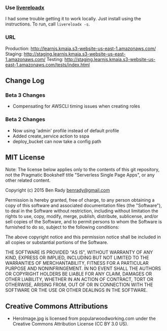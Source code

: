 ### Use [livereloadx](http://nitoyon.github.io/livereloadx/)
I had some trouble getting it to work locally. Just install using the instructions. To run, call `livereloadx -s`.

### URL
Production: http://learnjs.kmaia.s3-website-us-east-1.amazonaws.com/
Staging: http://staging.learnjs.kmaia.s3-website-us-east-1.amazonaws.com/
Testing: http://staging.learnjs.kmaia.s3-website-us-east-1.amazonaws.com/tests/index.html


## Change Log

### Beta 3 Changes

  * Compensating for AWSCLI timing issues when creating roles

### Beta 2 Changes

  * Now using 'admin' profile instead of default profile
  * Added create_service action to sspa
  * deploy_bucket can now take a config path

## MIT License

Note: The license below applies only to the contents of this git repository, not the Pragmatic Bookshelf title "Serverless Single Page Apps", or any other related content.

Copyright (c) 2015 Ben Rady <benrady@gmail.com>

Permission is hereby granted, free of charge, to any person obtaining a copy of this software and associated documentation files (the "Software"), to deal in the Software without restriction, including without limitation the rights to use, copy, modify, merge, publish, distribute, sublicense, and/or sell copies of the Software, and to permit persons to whom the Software is furnished to do so, subject to the following conditions:

The above copyright notice and this permission notice shall be included in all copies or substantial portions of the Software.

THE SOFTWARE IS PROVIDED "AS IS", WITHOUT WARRANTY OF ANY KIND, EXPRESS OR IMPLIED, INCLUDING BUT NOT LIMITED TO THE WARRANTIES OF MERCHANTABILITY, FITNESS FOR A PARTICULAR PURPOSE AND NONINFRINGEMENT.  IN NO EVENT SHALL THE AUTHORS OR COPYRIGHT HOLDERS BE LIABLE FOR ANY CLAIM, DAMAGES OR OTHER LIABILITY, WHETHER IN AN ACTION OF CONTRACT, TORT OR OTHERWISE, ARISING FROM, OUT OF OR IN CONNECTION WITH THE SOFTWARE OR THE USE OR OTHER DEALINGS IN THE SOFTWARE.

## Creative Commons Attributions

  * HeroImage.jpg is licensed from popularwoodworking.com under the Creative Commons Attribution License (CC BY 3.0 US).
